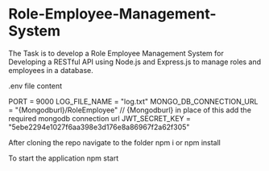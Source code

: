 # Role-Employee-Management-System
The Task is to develop a Role Employee Management System for Developing a RESTful API using Node.js and Express.js to manage roles and employees in a database.

.env file content

PORT = 9000
LOG_FILE_NAME = "log.txt"
MONGO_DB_CONNECTION_URL = "{Mongodburl}/RoleEmployee" // {Mongodburl} in place of this add the required mongodb connection url
JWT_SECRET_KEY = "5ebe2294e1027f6aa398e3d176e8a86967f2a62f305"

After cloning the repo navigate to the folder
npm i or npm install

To start the application 
npm start
